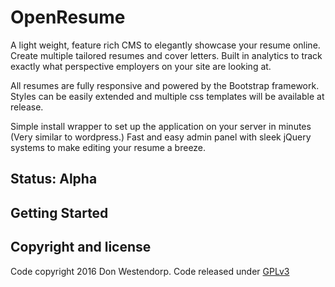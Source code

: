 # OpenResume

A light weight, feature rich CMS to elegantly showcase your resume online. Create multiple tailored resumes and cover letters. Built in analytics to track exactly what perspective employers on your site are looking at. 

All resumes are fully responsive and powered by the Bootstrap framework. Styles can be easily extended and multiple css templates will be available at release.

Simple install wrapper to set up the application on your server in minutes (Very similar to wordpress.) Fast and easy admin panel with sleek jQuery systems to make editing your resume a breeze.

## Status: Alpha

## Getting Started

## Copyright and license

Code copyright 2016 Don Westendorp. Code released under [GPLv3](http://www.gnu.org/licenses/gpl-3.0.en.html)